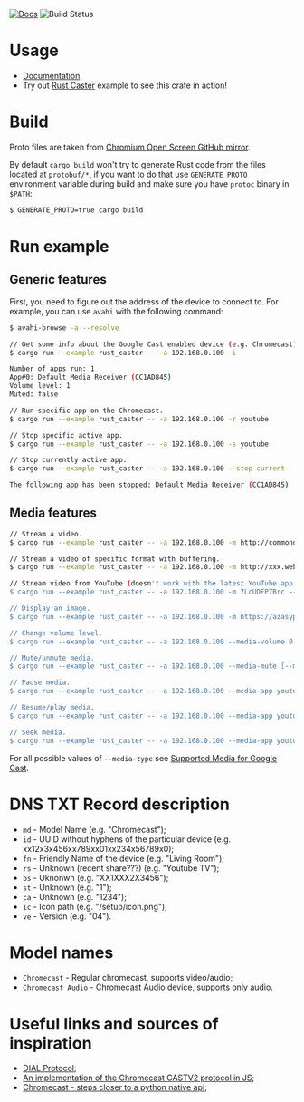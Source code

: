 [![Docs](https://docs.rs/rust_cast/badge.svg)](https://docs.rs/crate/rust_cast/)
![Build Status](https://github.com/azasypkin/rust-cast/actions/workflows/ci.yml/badge.svg)

# Usage
* [Documentation](https://docs.rs/crate/rust_cast/)
* Try out [Rust Caster](./examples/rust_caster.rs) example to see this crate in action!

# Build

Proto files are taken from [Chromium Open Screen GitHub mirror](https://chromium.googlesource.com/openscreen/+/8cce349b0a595ddf7178d5730e980ace3a1d1a53/cast/common/channel/proto).

By default `cargo build` won't try to generate Rust code from the files located at `protobuf/*`, if you want to do that
use `GENERATE_PROTO` environment variable during build and make sure you have `protoc` binary in `$PATH`:

```bash
$ GENERATE_PROTO=true cargo build
```

# Run example

## Generic features

First, you need to figure out the address of the device to connect to. For example, you can use `avahi` with the following command:
```bash
$ avahi-browse -a --resolve
```

```bash
// Get some info about the Google Cast enabled device (e.g. Chromecast). 
$ cargo run --example rust_caster -- -a 192.168.0.100 -i

Number of apps run: 1
App#0: Default Media Receiver (CC1AD845)
Volume level: 1
Muted: false

// Run specific app on the Chromecast.
$ cargo run --example rust_caster -- -a 192.168.0.100 -r youtube

// Stop specific active app.
$ cargo run --example rust_caster -- -a 192.168.0.100 -s youtube

// Stop currently active app.
$ cargo run --example rust_caster -- -a 192.168.0.100 --stop-current

The following app has been stopped: Default Media Receiver (CC1AD845)
```

## Media features
```bash
// Stream a video.
$ cargo run --example rust_caster -- -a 192.168.0.100 -m http://commondatastorage.googleapis.com/gtv-videos-bucket/sample/BigBuckBunny.mp4

// Stream a video of specific format with buffering.
$ cargo run --example rust_caster -- -a 192.168.0.100 -m http://xxx.webm --media-type video/webm --media-stream-type buffered

// Stream video from YouTube (doesn't work with the latest YouTube app, fix is welcome).
$ cargo run --example rust_caster -- -a 192.168.0.100 -m 7LcUOEP7Brc --media-app youtube

// Display an image.
$ cargo run --example rust_caster -- -a 192.168.0.100 -m https://azasypkin.github.io/style-my-image/images/mozilla.jpg

// Change volume level.
$ cargo run --example rust_caster -- -a 192.168.0.100 --media-volume 0.5

// Mute/unmute media.
$ cargo run --example rust_caster -- -a 192.168.0.100 --media-mute [--media-unmute]

// Pause media.
$ cargo run --example rust_caster -- -a 192.168.0.100 --media-app youtube --media-pause

// Resume/play media.
$ cargo run --example rust_caster -- -a 192.168.0.100 --media-app youtube --media-play

// Seek media.
$ cargo run --example rust_caster -- -a 192.168.0.100 --media-app youtube --media-seek 100
```

For all possible values of `--media-type` see [Supported Media for Google Cast](https://developers.google.com/cast/docs/media).

# DNS TXT Record description

* `md` - Model Name (e.g. "Chromecast");
* `id` - UUID without hyphens of the particular device (e.g. xx12x3x456xx789xx01xx234x56789x0);
* `fn` - Friendly Name of the device (e.g. "Living Room"); 
* `rs` - Unknown (recent share???) (e.g. "Youtube TV");
* `bs` - Uknonwn (e.g. "XX1XXX2X3456");
* `st` - Unknown (e.g. "1");
* `ca` - Unknown (e.g. "1234");
* `ic` - Icon path (e.g. "/setup/icon.png");
* `ve` - Version (e.g. "04").

# Model names

* `Chromecast` - Regular chromecast, supports video/audio;
* `Chromecast Audio` - Chromecast Audio device, supports only audio.

# Useful links and sources of inspiration

* [DIAL Protocol](http://www.dial-multiscreen.org/);
* [An implementation of the Chromecast CASTV2 protocol in JS](https://github.com/thibauts/node-castv2);
* [Chromecast - steps closer to a python native api](http://www.clift.org/fred/chromecast-steps-closer-to-a-python-native-api.html);
